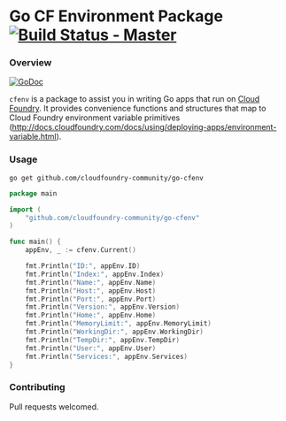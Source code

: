 # Go CF Environment Package [![Build Status - Master](https://travis-ci.org/cloudfoundry-community/go-cfenv.svg?branch=master)](https://travis-ci.org/cloudfoundry-community/go-cfenv)

### Overview

[![GoDoc](https://godoc.org/github.com/cloudfoundry-community/go-cfenv?status.png)](https://godoc.org/github.com/cloudfoundry-community/go-cfenv)

`cfenv` is a package to assist you in writing Go apps that run on [Cloud Foundry](http://cloudfoundry.org). It provides convenience functions and structures that map to Cloud Foundry environment variable primitives (http://docs.cloudfoundry.com/docs/using/deploying-apps/environment-variable.html).

### Usage

`go get github.com/cloudfoundry-community/go-cfenv`

```go
package main

import (
	"github.com/cloudfoundry-community/go-cfenv"
)

func main() {
	appEnv, _ := cfenv.Current()

	fmt.Println("ID:", appEnv.ID)
	fmt.Println("Index:", appEnv.Index)
	fmt.Println("Name:", appEnv.Name)
	fmt.Println("Host:", appEnv.Host)
	fmt.Println("Port:", appEnv.Port)
	fmt.Println("Version:", appEnv.Version)
	fmt.Println("Home:", appEnv.Home)
	fmt.Println("MemoryLimit:", appEnv.MemoryLimit)
	fmt.Println("WorkingDir:", appEnv.WorkingDir)
	fmt.Println("TempDir:", appEnv.TempDir)
	fmt.Println("User:", appEnv.User)
	fmt.Println("Services:", appEnv.Services)
}
```

### Contributing

Pull requests welcomed.
